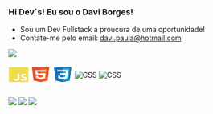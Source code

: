 ### Hi Dev´s! Eu sou o Davi Borges!

- Sou um Dev Fullstack a proucura de uma oportunidade!
- Contate-me pelo email: davi.paula@hotmail.com

<picture>
<source 
  srcset="https://github-readme-stats.vercel.app/api?username=daviBorges2003&show_icons=true&theme=dark"
  media="(prefers-color-scheme: dark)"
/>
<source
  srcset="https://github-readme-stats.vercel.app/api?username=daviBorges2003&show_icons=true"
  media="(prefers-color-scheme: light), (prefers-color-scheme: no-preference)"
/>
<img src="https://github-readme-stats.vercel.app/api?username=daviBorges2003&show_icons=true" />
</picture>

<div style="display: inline_block"><br>
  <img align="center" alt="Js" height="30" width="40" src="https://raw.githubusercontent.com/devicons/devicon/master/icons/javascript/javascript-plain.svg">
  <img align="center" alt="HTML" height="30" width="40" src="https://raw.githubusercontent.com/devicons/devicon/master/icons/html5/html5-original.svg">
  <img align="center" alt="CSS" height="30" width="40" src="https://raw.githubusercontent.com/devicons/devicon/master/icons/css3/css3-original.svg">
  <img align="center" alt="CSS" height="30" width="40" src="https://cdn.worldvectorlogo.com/logos/react-2.svg">
  <img align="center" alt="CSS" height="30" width="40" src="https://cdn.worldvectorlogo.com/logos/nodejs-icon.svg">
</div>

##

<div> 
  <a href="https://instagram.com/davi.dpaula" target="_blank"><img src="https://img.shields.io/badge/-Instagram-%23E4405F?style=for-the-badge&logo=instagram&logoColor=white" target="_blank"></a>
  <a href = "mailto:davi.paula@hotmail.com"><img src="https://img.shields.io/badge/-Gmail-%23333?style=for-the-badge&logo=gmail&logoColor=white" target="_blank"></a>
  <a href="https://www.linkedin.com/in/daviborges-6b667b227" target="_blank"><img src="https://img.shields.io/badge/-LinkedIn-%230077B5?style=for-the-badge&logo=linkedin&logoColor=white" target="_blank"></a>
</div>
